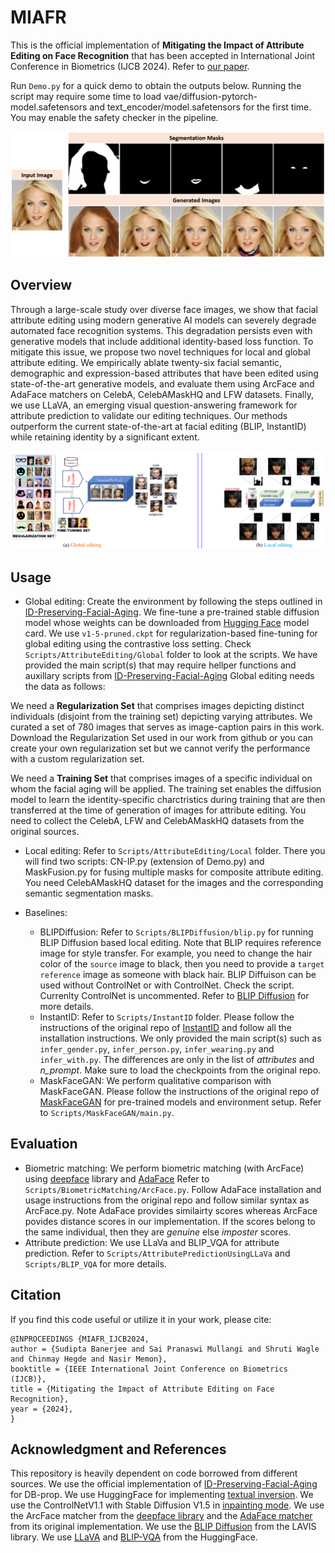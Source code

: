 # MIAFR
This is the official implementation of **Mitigating the Impact of Attribute Editing on Face Recognition** that has been accepted in International Joint Conference in Biometrics (IJCB 2024). Refer to [our paper](https://arxiv.org/html/2403.08092v1).

Run `Demo.py` for a quick demo to obtain the outputs below. Running the script may require some time to load vae/diffusion-pytorch-model.safetensors and text_encoder/model.safetensors for the first time. You may enable the safety checker in the pipeline.

![alt text](GithubDemo.PNG)

## Overview
Through a large-scale study over diverse face images, we show that facial attribute editing using modern generative AI models can severely degrade automated face recognition systems. This degradation persists even with generative models that include additional identity-based loss function. To mitigate this issue, we propose two novel techniques for local and global attribute editing. We empirically ablate twenty-six facial semantic, demographic and expression-based attributes that have been edited using state-of-the-art generative models, and evaluate them using ArcFace and AdaFace matchers on CelebA, CelebAMaskHQ and LFW datasets. Finally, we use LLaVA, an emerging visual question-answering framework for attribute prediction to validate our editing techniques. Our methods outperform the current state-of-the-art at facial editing (BLIP, InstantID) while retaining identity by a significant extent.

![alt text](IJCB2024_Overview.PNG)

## Usage
- Global editing: Create the environment by following the steps outlined in [ID-Preserving-Facial-Aging](https://github.com/sudban3089/ID-Preserving-Facial-Aging). We fine-tune a pre-trained stable diffusion model whose weights can be downloaded from [Hugging Face](https://huggingface.co/CompVis) model card. We use `v1-5-pruned.ckpt` for regularization-based fine-tuning for global editing using the contrastive loss setting. Check `Scripts/AttributeEditing/Global` folder to look at the scripts. We have provided the main script(s) that may require hellper functions and auxillary scripts from [ID-Preserving-Facial-Aging](https://github.com/sudban3089/ID-Preserving-Facial-Aging) Global editing needs the data as follows:

We need a **Regularization Set** that comprises images depicting distinct individuals (disjoint from the training set) depicting varying attributes. We curated a set of 780 images that serves as image-caption pairs in this work. Download the Regularization Set used in our work from github or you can create your own regularization set but we cannot verify the performance with a custom regularization set. 

We need a **Training Set** that comprises images of a specific individual on whom the facial aging will be applied. The training set enables the diffusion model to learn the identity-specific charctristics during training that are then transferred at the time of generation of images for attribute editing. You need to collect the CelebA, LFW and CelebAMaskHQ datasets from the original sources.

- Local editing: Refer to `Scripts/AttributeEditing/Local` folder. There you will find two scripts: CN-IP.py (extension of Demo.py) and MaskFusion.py for fusing multiple masks for composite attribute editing. You need CelebAMaskHQ dataset for the images and the corresponding semantic segmentation masks.

- Baselines:
  - BLIPDiffusion: Refer to `Scripts/BLIPDiffusion/blip.py` for running BLIP Diffusion based local editing. Note that BLIP requires reference image for style transfer. For example, you need to change the hair color of the `source` image to black, then you need to provide a `target reference` image as someone with black hair. BLIP Diffuison can be used without ControlNet or with ControlNet. Check the script. Currenlty ControlNet is uncommented. Refer to [BLIP Diffusion](https://github.com/salesforce/LAVIS/tree/main/projects/blip-diffusion) for more details.
  - InstantID: Refer to `Scripts/InstantID` folder. Please follow the instructions of the original repo of [InstantID](https://github.com/InstantID/InstantID) and follow all the installation instructions. We only provided the main script(s) such as `infer_gender.py`, `infer_person.py`, `infer_wearing.py` and `infer_with.py`. The differences are only in the list of *attributes* and *n_prompt*. Make sure to load the checkpoints from the original repo.
  - MaskFaceGAN: We perform qualitative comparison with MaskFaceGAN. Please follow the instructions of the original repo of [MaskFaceGAN](https://github.com/MartinPernus/MaskFaceGAN) for pre-trained models and environment setup. Refer to `Scripts/MaskFaceGAN/main.py`.


## Evaluation

- Biometric matching: We perform biometric matching (with ArcFace) using [deepface](https://github.com/serengil/deepface) library and [AdaFace](https://github.com/mk-minchul/AdaFace) Refer to `Scripts/BiometricMatching/ArcFace.py`. Follow AdaFace installation and usage instructions from the original repo and follow similar syntax as ArcFace.py. Note AdaFace provides similairty scores whereas ArcFace povides distance scores in our implementation. If the scores belong to the same individual, then they are *genuine* else *imposter* scores. 
- Attribute prediction: We use LLaVa and BLIP_VQA for attribute prediction. Refer to `Scripts/AttributePredictionUsingLLaVa` and `Scripts/BLIP_VQA` for more details.


## Citation
If you find this code useful or utilize it in your work, please cite:
```
@INPROCEEDINGS {MIAFR_IJCB2024,
author = {Sudipta Banerjee and Sai Pranaswi Mullangi and Shruti Wagle and Chinmay Hegde and Nasir Memon},
booktitle = {IEEE International Joint Conference on Biometrics (IJCB)},
title = {Mitigating the Impact of Attribute Editing on Face Recognition},
year = {2024},
}
```

## Acknowledgment and References
This repository is heavily dependent on code borrowed from different sources. 
 We use the official implementation of [ID-Preserving-Facial-Aging](https://github.com/sudban3089/ID-Preserving-Facial-Aging) for DB-prop. We use HuggingFace for implementing [textual inversion](https://huggingface.co/docs/diffusers/en/using-diffusers/textual_inversion_inference). We use the ControlNetV1.1 with Stable Diffusion V1.5 in [inpainting mode](https://huggingface.co/lllyasviel/control_v11p_sd15_inpaint). We use the ArcFace matcher from the [deepface library](https://github.com/serengil/deepface) and the [AdaFace matcher](https://github.com/mk-minchul/AdaFace) from its original implementation. We use the [BLIP Diffusion](https://github.com/salesforce/LAVIS/tree/main/projects/blip-diffusion) from the LAVIS library. We use [LLaVA](https://huggingface.co/docs/transformers/main/en/model_doc/llava) and [BLIP-VQA](https://huggingface.co/Salesforce/blip-vqa-base) from the HuggingFace.


